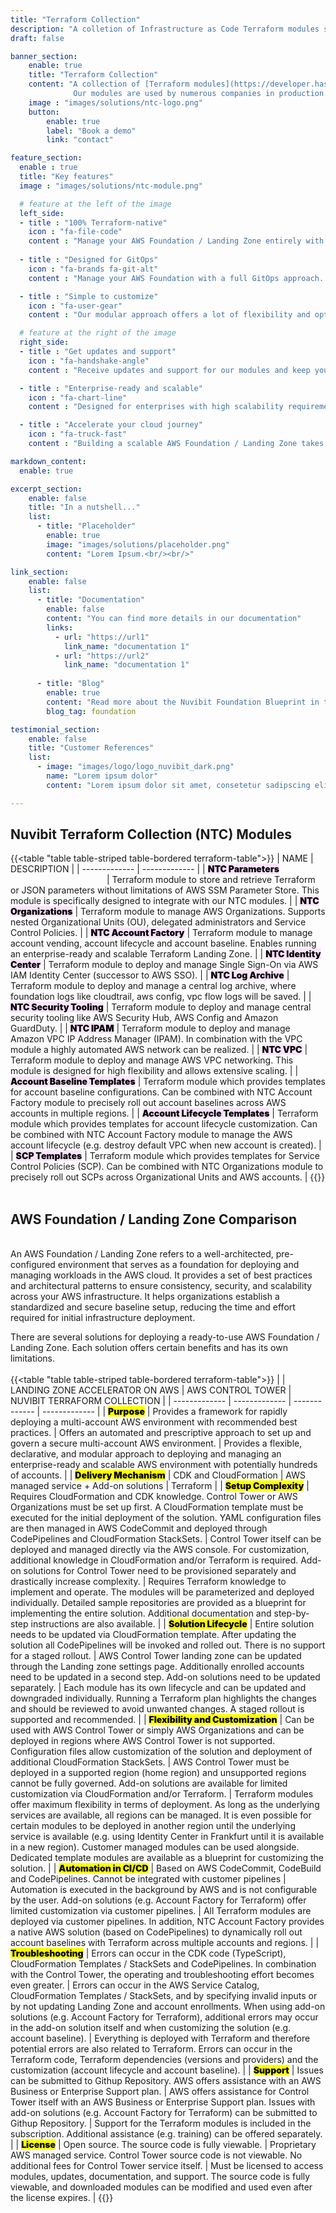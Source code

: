 ```yaml
---
title: "Terraform Collection"
description: "A colletion of Infrastructure as Code Terraform modules specifically designed to deploy and manage an enterprise-ready, compliant and scalable AWS cloud foundation."
draft: false

banner_section:
    enable: true
    title: "Terraform Collection"
    content: "A collection of [Terraform modules](https://developer.hashicorp.com/terraform/tutorials/modules/module) specifically designed to deploy and manage an enterprise-ready, compliant and scalable AWS cloud foundation. 
              Our modules are used by numerous companies in production. Some modules are open source, others are only accessible to our customers and all of them are continuously improved.<br><br>"
    image : "images/solutions/ntc-logo.png"
    button:
        enable: true
        label: "Book a demo"
        link: "contact"

feature_section:
  enable : true
  title: "Key features"
  image : "images/solutions/ntc-module.png"

  # feature at the left of the image
  left_side:
  - title : "100% Terraform-native"
    icon : "fa-file-code"
    content : "Manage your AWS Foundation / Landing Zone entirely with Terraform without any dependencies on AWS Control Tower and CloudFormation."
    
  - title : "Designed for GitOps"
    icon : "fa-brands fa-git-alt"
    content : "Manage your AWS Foundation with a full GitOps approach. A self-service portal can be easily integrated via Git. [Segregation of duties](/faq/#segregation 'What is segregation of duties?') can be enforced with Git and pipeline permissions."

  - title : "Simple to customize"
    icon : "fa-user-gear"
    content : "Our modular approach offers a lot of flexibility and options when it comes to implementing a personalized AWS Foundation / Landing Zone. We provide customization templates as a starting point that can be adopted or modified."

  # feature at the right of the image
  right_side:
  - title : "Get updates and support"
    icon : "fa-handshake-angle"
    content : "Receive updates and support for our modules and keep your AWS Foundation up to date and running. We specialize in AWS and Terraform with years of hands-on experience."

  - title : "Enterprise-ready and scalable"
    icon : "fa-chart-line"
    content : "Designed for enterprises with high scalability requirements, aligned with industry standards and AWS best practices."

  - title : "Accelerate your cloud journey"
    icon : "fa-truck-fast"
    content : "Building a scalable AWS Foundation / Landing Zone takes a lot of time and effort. With our collection, you can leverage our extensive experience with AWS and Terraform to significantly accelerate your implementation process."

markdown_content:
  enable: true

excerpt_section:
    enable: false
    title: "In a nutshell..."
    list:
      - title: "Placeholder"
        enable: true
        image: "images/solutions/placeholder.png"
        content: "Lorem Ipsum.<br/><br/>"

link_section:
    enable: false
    list:
      - title: "Documentation"
        enable: false
        content: "You can find more details in our documentation"
        links:
          - url: "https://url1"
            link_name: "documentation 1"
          - url: "https://url2"
            link_name: "documentation 1"
      
      - title: "Blog"
        enable: true
        content: "Read more about the Nuvibit Foundation Blueprint in these blog posts"
        blog_tag: foundation

testimonial_section:
    enable: false
    title: "Customer References"
    list:
      - image: "images/logo/logo_nuvibit_dark.png"
        name: "Lorem ipsum dolor"
        content: "Lorem ipsum dolor sit amet, consetetur sadipscing elitr, sed diam nonumy eirmod tempor invidunt"

---
```


## Nuvibit Terraform Collection (NTC) Modules 
{{<table "table table-striped table-bordered terraform-table">}}
| NAME | DESCRIPTION |
| ------------- | ------------- |
| <mark style="font-weight:900;background-color:#fbe3fc;">NTC Parameters</mark><img width=150/> | Terraform module to store and retrieve Terraform or JSON parameters without limitations of AWS SSM Parameter Store. This module is specifically designed to integrate with our NTC modules. |
| <mark style="font-weight:900;background-color:#fbe3fc;">NTC Organizations</mark> | Terraform module to manage AWS Organizations. Supports nested Organizational Units (OU), delegated administrators and Service Control Policies. |
| <mark style="font-weight:900;background-color:#fbe3fc;">NTC Account Factory</mark> | Terraform module to manage account vending, account lifecycle and account baseline. Enables running an enterprise-ready and scalable Terraform Landing Zone. |
| <mark style="font-weight:900;background-color:#fbe3fc;">NTC Identity Center</mark> | Terraform module to deploy and manage Single Sign-On via AWS IAM Identity Center (successor to AWS SSO). |
| <mark style="font-weight:900;background-color:#fbe3fc;">NTC Log Archive</mark> | Terraform module to deploy and manage a central log archive, where foundation logs like cloudtrail, aws config, vpc flow logs will be saved. |
| <mark style="font-weight:900;background-color:#fbe3fc;">NTC Security Tooling</mark> | Terraform module to deploy and manage central security tooling like AWS Security Hub, AWS Config and Amazon GuardDuty. |
| <mark style="font-weight:900;background-color:#fbe3fc;">NTC IPAM</mark> | Terraform module to deploy and manage Amazon VPC IP Address Manager (IPAM). In combination with the VPC module a highly automated AWS network can be realized. |
| <mark style="font-weight:900;background-color:#fbe3fc;">NTC VPC</mark> | Terraform module to deploy and manage AWS VPC networking. This module is designed for high flexibility and allows extensive scaling. |
| <mark style="font-weight:900;background-color:#fbe3fc;">Account Baseline Templates</mark> | Terraform module which provides templates for account baseline configurations. Can be combined with NTC Account Factory module to precisely roll out account baselines across AWS accounts in multiple regions. |
| <mark style="font-weight:900;background-color:#fbe3fc;">Account Lifecycle Templates</mark> | Terraform module which provides templates for account lifecycle customization. Can be combined with NTC Account Factory module to manage the AWS account lifecycle (e.g. destroy default VPC when new account is created). |
| <mark style="font-weight:900;background-color:#fbe3fc;">SCP Templates</mark> | Terraform module which provides templates for Service Control Policies (SCP). Can be combined with NTC Organizations module to precisely roll out SCPs across Organizational Units and AWS accounts. |
{{</table>}}
<br><br>

## AWS Foundation / Landing Zone Comparison
\
An AWS Foundation / Landing Zone refers to a well-architected, pre-configured environment that serves as a foundation for deploying and managing workloads in the AWS cloud.
It provides a set of best practices and architectural patterns to ensure consistency, security, and scalability across your AWS infrastructure. 
It helps organizations establish a standardized and secure baseline setup, reducing the time and effort required for initial infrastructure deployment. 

There are several solutions for deploying a ready-to-use AWS Foundation / Landing Zone. Each solution offers certain benefits and has its own limitations.
\
\
{{<table "table table-striped table-bordered terraform-table">}}
|  | LANDING ZONE ACCELERATOR ON AWS | AWS CONTROL TOWER | NUVIBIT TERRAFORM COLLECTION |
| ------------- | ------------- | ------------- | ------------- |
| <mark style="font-weight:900;">Purpose</mark> | Provides a framework for rapidly deploying a multi-account AWS environment with recommended best practices. | Offers an automated and prescriptive approach to set up and govern a secure multi-account AWS environment. | Provides a flexible, declarative, and modular approach to deploying and managing an enterprise-ready and scalable AWS environment with potentially hundreds of accounts. |
| <mark style="font-weight:900;">Delivery Mechanism</mark> | CDK and CloudFormation | AWS managed service + Add-on solutions | Terraform |
| <mark style="font-weight:900;">Setup Complexity</mark> | Requires CloudFormation and CDK knowledge. Control Tower or AWS Organizations must be set up first. A CloudFormation template must be executed for the initial deployment of the solution. YAML configuration files are then managed in AWS CodeCommit and deployed through CodePipelines and CloudFormation StackSets. | Control Tower itself can be deployed and managed directly via the AWS console. For customization, additional knowledge in CloudFormation and/or Terraform is required. Add-on solutions for Control Tower need to be provisioned separately and drastically increase complexity. | Requires Terraform knowledge to implement and operate. The modules will be parameterized and deployed individually. Detailed sample repositories are provided as a blueprint for implementing the entire solution. Additional documentation and step-by-step instructions are also available. |
| <mark style="font-weight:900;">Solution Lifecycle</mark> | Entire solution needs to be updated via CloudFormation template. After updating the solution all CodePipelines will be invoked and rolled out. There is no support for a staged rollout. | AWS Control Tower landing zone can be updated through the Landing zone settings page. Additionally enrolled accounts need to be updated in a second step. Add-on solutions need to be updated separately. | Each module has its own lifecycle and can be updated and downgraded individually. Running a Terraform plan highlights the changes and should be reviewed to avoid unwanted changes. A staged rollout is supported and recommended. |
| <mark style="font-weight:900;">Flexibility and Customization</mark> | Can be used with AWS Control Tower or simply AWS Organizations and can be deployed in regions where AWS Control Tower is not supported. Configuration files allow customization of the solution and deployment of additional CloudFormation StackSets. | AWS Control Tower must be deployed in a supported region (home region) and unsupported regions cannot be fully governed. Add-on solutions are available for limited customization via CloudFormation and/or Terraform. | Terraform modules offer maximum flexibility in terms of deployment. As long as the underlying services are available, all regions can be managed. It is even possible for certain modules to be deployed in another region until the underlying service is available (e.g. using Identity Center in Frankfurt until it is available in a new region). Customer managed modules can be used alongside. Dedicated template modules are available as a blueprint for customizing the solution. |
| <mark style="font-weight:900;">Automation in CI/CD</mark> | Based on AWS CodeCommit, CodeBuild and CodePipelines. Cannot be integrated with customer pipelines | Automation is executed in the background by AWS and is not configurable by the user. Add-on solutions (e.g. Account Factory for Terraform) offer limited customization via customer pipelines. | All Terraform modules are deployed via customer pipelines. In addition, NTC Account Factory provides a native AWS solution (based on CodePipelines) to dynamically roll out account baselines with Terraform across multiple accounts and regions. |
| <mark style="font-weight:900;">Troubleshooting</mark> | Errors can occur in the CDK code (TypeScript), CloudFormation Templates / StackSets and CodePipelines. In combination with the Control Tower, the operating and troubleshooting effort becomes even greater. | Errors can occur in the AWS Service Catalog, CloudFormation Templates / StackSets, and by specifying invalid inputs or by not updating Landing Zone and account enrollments. When using add-on solutions (e.g. Account Factory for Terraform), additional errors may occur in the add-on solution itself and when customizing the solution (e.g. account baseline). | Everything is deployed with Terraform and therefore potential errors are also related to Terraform. Errors can occur in the Terraform code, Terraform dependencies (versions and providers) and the customization (account lifecycle and account baseline). |
| <mark style="font-weight:900;">Support</mark> | Issues can be submitted to Githup Repository. AWS offers assistance with an AWS Business or Enterprise Support plan. | AWS offers assistance for Control Tower itself with an AWS Business or Enterprise Support plan. Issues with add-on solutions (e.g. Account Factory for Terraform) can be submitted to Githup Repository. | Support for the Terraform modules is included in the subscription. Additional assistance (e.g. training) can be offered separately. |
| <mark style="font-weight:900;">License</mark> | Open source. The source code is fully viewable. | Proprietary AWS managed service. Control Tower source code is not viewable. No additional fees for Control Tower service itself. | Must be licensed to access modules, updates, documentation, and support. The source code is fully viewable, and downloaded modules can be modified and used even after the license expires. |
{{</table>}}







<!-- 
---
title: "Terraform Collection"
description: "Eine Sammlung von Infrastructure as Code Terraform-Modulen, die spezifisch für die Bereitstellung und Verwaltung einer AWS Cloud Foundation entwickelt wurden."
draft: false

banner_section:
    enable: true
    title: "Terraform Collection"
    content: "Eine Sammlung unserer [Terraform Module](https://developer.hashicorp.com/terraform/tutorials/modules/module), die spezifisch für die Bereitstellung und Verwaltung einer AWS Cloud Foundation entwickelt wurden. 
              Unsere Module werden von zahlreichen Unternehmen in der Produktion eingesetzt. Einige Module sind Open Source, andere sind nur für unsere Kunden zugänglich und alle Module werden kontinuierlich weiterentwickelt.<br><br>
              Interesse geweckt?"
    image : "images/solutions/ntc-logo.png"
    button:
        enable: true
        label: "Kontakt aufnehmen"
        link: "contact"
---

`Diese Sammlung wird laufend erweitert und durch Kundenfeedback verbessert`
{{<table "table table-striped table-bordered terraform-table">}}
| NAME | BESCHREIBUNG | KATEGORIE |
| ------------- | ------------- | ------------- |
| <mark style="font-weight:900;background-color:#9ec8ff;">Github Workflows</mark><img width=100/> | Wiederverwendbare Workflows für [Github Actions](https://docs.github.com/en/actions/learn-github-actions/understanding-github-actions) zur Umsetzung einer Terraform Pipeline. Unterstützt Terraform Cloud & Enterprise und kann zum Testen von Terraform Modulen mit [Terratest](https://terratest.gruntwork.io/) verwendet werden. | [Open Source](https://github.com/nuvibit/github-terraform-workflows) <img width=70/> |
| <mark style="font-weight:900;background-color:#fbe3fc;">Lambda</mark> | Terraform Modul zur Provisionierung von AWS Lambda Funktionen. Unsere Serverless-Lösungen basieren auf diesem Modul. | [Open Source](https://registry.terraform.io/modules/nuvibit/lambda/aws/latest) |
| <mark style="font-weight:900;background-color:#fbe3fc;">Core Parameters</mark> | Terraform Modul zum Speichern und Lesen einer Terraform HCL map via AWS SSM Parameter Store. Dies ermöglicht das Speichern von zentral verwalteten Parametern, die über mehrere Pipelines und AWS-Accounts für die Foundation genutzt werden können. | [Open Source](https://registry.terraform.io/modules/nuvibit/core-parameters/aws/latest) |
| <mark style="font-weight:900;background-color:#fbe3fc;">NTC Parameters</mark> | Terraform Modul zum Speichern und Abrufen von Terraform- oder JSON-Parametern ohne die Einschränkungen von AWS SSM Parameter Store. Dieses Modul ist speziell für die Integration mit unseren privaten Modulen konzipiert. | <i id="copy-subnet1" class="fa-solid fa-lock"></i> Privat |
| <mark style="font-weight:900;background-color:#fbe3fc;">Organization</mark> | Terraform-Modul zur Bereitstellung und Verwaltung von AWS Organizations. Unterstützt Account Erstellung, Organisationseinheiten, Delegation von Administrationsaufgaben und Service Control Policies. | <i id="copy-subnet1" class="fa-solid fa-lock"></i> Privat |
| <mark style="font-weight:900;background-color:#fbe3fc;">Identity Center</mark> | Terraform Modul zur Bereitstellung und Verwaltung von Single Sign-On in AWS IAM Identity Center (Nachfolger von AWS SSO). | <i id="copy-subnet1" class="fa-solid fa-lock"></i> Privat |
| <mark style="font-weight:900;background-color:#fbe3fc;">VPC</mark> | Terraform Modul zur Bereitstellung und Verwaltung von AWS VPC-Netzwerken. Dieses Modul ist auf starke Flexibilität ausgelegt und ermöglicht umfangreiche Skalierung. | <i id="copy-subnet1" class="fa-solid fa-lock"></i> Privat |
| <mark style="font-weight:900;background-color:#fbe3fc;">IPAM</mark> | Terraform Modul zur Bereitstellung und Verwaltung von Amazon VPC IP Address Manager (IPAM). In Kombination mit dem VPC-Modul kann ein hochautomatisiertes AWS-Netzwerk realisiert werden. | <i id="copy-subnet1" class="fa-solid fa-lock"></i> Privat |
| <mark style="font-weight:900;background-color:#fbe3fc;">Route 53</mark> | Terraform Modul zur Bereitstellung und Verwaltung des Amazon Route 53 DNS Service. | <i id="copy-subnet1" class="fa-solid fa-lock"></i> Privat |
| <mark style="font-weight:900;background-color:#ffbaba;">Account Lifecycle</mark> | Flexible Lösung zur Verwaltung von AWS-Accounts mit Terraform. Einfach und effizient mit Support für Self-Service-Integration auf Basis von Git. | <i id="copy-subnet1" class="fa-solid fa-lock"></i> Privat |
| <mark style="font-weight:900;background-color:#ffbaba;">Account Baseline</mark> | Flexible Lösung zur Verwaltung der Basiskonfiguration von AWS-Accounts mit Terraform. Skalierbar und effizient mit Support für Hunderte von Accounts über mehrere Regionen. | <i id="copy-subnet1" class="fa-solid fa-lock"></i> Privat |
{{</table>}}
<mark style="font-weight:900;background-color:#9ec8ff;">Hilfsmittel</mark>
<mark style="font-weight:900;background-color:#fbe3fc;">Terraform Modul</mark>
<mark style="font-weight:900;background-color:#ffbaba;">Terraform native Lösung</mark>
-->
